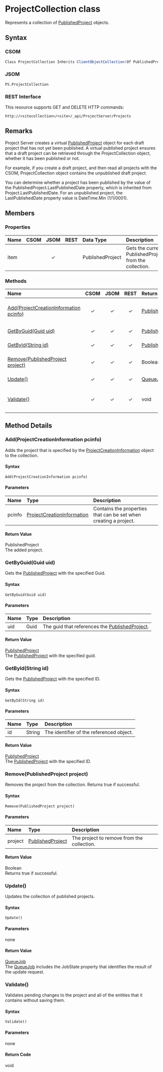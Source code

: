 # ProjectCollection class

Represents a collection of [PublishedProject](PublishedProject.md) objects.

## Syntax

### CSOM

```C#
Class ProjectCollection Inherits ClientObjectCollection(Of PublishedProject)
```

### JSOM

```
PS.ProjectCollection

```

### REST Interface

This resource supports GET and DELETE HTTP commands:

```
http://<sitecollection>/<site>/_api/ProjectServer/Projects
```

## Remarks

Project Server creates a virtual [PublishedProject](PublishedProject.md) object for each draft project that has not yet been published. A virtual published project ensures that a draft project can be retrieved through the ProjectCollection object, whether it has been published or not.

For example, if you create a draft project, and then read all projects with the CSOM, ProjectCollection object contains the unpublished draft project. 

You can determine whether a project has been published by the value of the PublishedProject.LastPublishedDate property, which is inherited from Project.LastPublishedDate. For an unpublished project, the LastPublishedDate property value is DateTime.Min (1/1/0001).


## Members

### Properties

<!-- The following table has left-aligned columns 1,5,6; and center-aligned columns 2,3,4. -->

|**Name**|**CSOM**|**JSOM**|**REST**|**Data Type**|**Description**|
|:-----|:-----:|:-----:|:-----:|:-----|:-----|
|item| |&#x2713;| |PublishedProject|Gets the current PublishedProject from the collection.|


### Methods

|**Name**|**CSOM**|**JSOM**|**REST**|**Return Type**|**Description**|
|:-----|:-----:|:-----:|:-----:|:-----|:-----|
|[Add(ProjectCreationInformation pcinfo)](#add)|&#x2713;|&#x2713;|&#x2713;|[PublishedProject](PublishedProject.md)|Adds the project that is specified by the [ProjectCreationInformation](ProjectCreationInformation.md) object to the collection.|
|[GetByGuid(Guid uid)](#getbyguid)|&#x2713;|&#x2713;|&#x2713;|[PublishedProject](PublishedProject.md)|Gets the [PublishedProject](PublishedProject.md) with the specified Guid.|
|[GetById(String id)](#getbyid)|&#x2713;|&#x2713;|&#x2713;|[PublishedProject](PublishedProject.md)|Gets the [PublishedProject](PublishedProject.md) with the specified ID.|
|[Remove(PublishedProject project)](#remove)|&#x2713;|&#x2713;|&#x2713; |Boolean|Removes the project from the collection. Returns true if successful.|
|[Update()](#update)|&#x2713;|&#x2713;|&#x2713; |[QueueJob](QueueJob.md)|Updates the collection of published projects.|
|[Validate()](#validate)|&#x2713;|&#x2713;|&#x2713; |void|Validates pending changes to the project and all of the entities that it contains without saving them.|

## Method Details

### <a name="add"></a> Add(ProjectCreationInformation pcinfo)

Adds the project that is specified by the [ProjectCreationInformation](ProjectCreationInformation.md) object to the collection.

#### Syntax

```
Add(ProjectCreationInformation pcinfo)
```

#### Parameters


|**Name** |**Type**|**Description**|
|:------ |:----|:------ |
|pcinfo| [ProjectCreationInformation](ProjectCreationInformation.md)|Contains the properties that can be set when creating a project.|

#### Return Value

PublishedProject<br />
The added project.




### <a name="getbyguid"></a> GetByGuid(Guid uid)

Gets the [PublishedProject](PublishedProject.md) with the specified Guid.

#### Syntax

```
GetByGuid(Guid uid)
```

#### Parameters

|**Name** |**Type**|**Description**|
|:------ |:----|:------ |
|uid| Guid|The guid that references the [PublishedProject](PublishedProject.md).

#### Return Value

[PublishedProject](PublishedProject.md)<br />
The [PublishedProject](PublishedProject.md) with the specified guid.




### <a name="getbyid"></a>GetById(String id)

Gets the [PublishedProject](PublishedProject.md) with the specified ID.

#### Syntax

```
GetById(String id)
```

#### Parameters

|**Name** |**Type**|**Description**|
|:------ |:----|:------ |
|id| String|The identifier of the referenced object.

#### Return Value

[PublishedProject](PublishedProject.md)<br />
The [PublishedProject](PublishedProject.md) with the specified ID.




### <a name="remove"></a> Remove(PublishedProject project)

Removes the project from the collection. Returns true if successful.

#### Syntax

```
Remove(PublishedProject project)
```

#### Parameters

|**Name** |**Type**|**Description**|
|:------ |:----|:------ |
|project | [PublishedProject](PublishedProject.md) |The project to remove from the collection.|

#### Return Value

Boolean<br />
Returns true if successful.


### <a name="update"></a> Update()

Updates the collection of published projects.

#### Syntax

```
Update()
```

#### Parameters

none

#### Return Value

[QueueJob](QueueJob.md)<br />
The [QueueJob](QueueJob.md) includes the JobState property that identifies the result of the update request.




### <a name="validate"></a> Validate()

Validates pending changes to the project and all of the entities that it contains without saving them.

#### Syntax

```
Validate()
```

#### Parameters

none

#### Return Code

void

